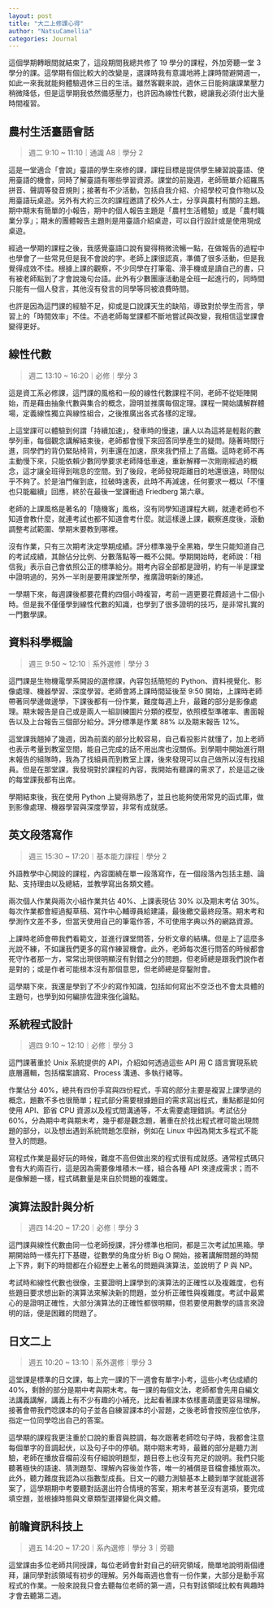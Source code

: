 ```yaml
---
layout: post
title: "大二上修課心得"
author: "NatsuCamellia"
categories: Journal
---
```


這個學期轉眼間就結束了，這段期間我總共修了 19 學分的課程，外加旁聽一堂 3 學分的課。這學期有個比較大的改變是，選課時我有意識地將上課時間避開週一，如此一來我就能夠體驗週休三日的生活。雖然客觀來說，週休三日能夠讓課業壓力稍微降低，但是這學期我依然備感壓力，也許因為線性代數，總讓我必須付出大量時間複習。

## 農村生活臺語會話

> 週二 9:10 ~ 11:10｜通識 A8｜學分 2

這是一堂適合「會說」臺語的學生來修的課，課程目標是提供學生練習說臺語、使用臺語的機會，同時了解臺語有哪些學習資源。課堂的前幾週，老師簡單介紹羅馬拼音、聲調等發音規則；接著有不少活動，包括自我介紹、介紹學校可食作物以及用臺語玩桌遊。另外有大約三次的課程邀請了校外人士，分享與農村有關的主題。期中期末有簡單的小報告，期中的個人報告主題是「農村生活體驗」或是「農村職業分享」；期末的團體報告主題則是用臺語介紹桌遊，可以自行設計或是使用現成桌遊。

經過一學期的課程之後，我感覺臺語口說有變得稍微流暢一點，在做報告的過程中也學會了一些常見但是我不會說的字。老師上課很認真，準備了很多活動，但是我覺得成效不佳。根據上課的觀察，不少同學在打筆電、滑手機或是讀自己的書，只有被老師點到了才會說幾句台語。此外有少數團康活動是全班一起進行的，同時間只能有一個人發言，其他沒有發言的同學等同被浪費時間。

也許是因為這門課的經驗不足，抑或是口說課天生的缺陷，導致對於學生而言，學習上的「時間效率」不佳。不過老師每堂課都不斷地嘗試與改變，我相信這堂課會變得更好。

## 線性代數

> 週二 13:10 ~ 16:20｜必修｜學分 3

這是資工系必修課，這門課的風格和一般的線性代數課程不同，老師不從矩陣開始，而是藉由抽象代數與集合的概念，證明並推廣每個定理。課程一開始講解群體場，定義線性獨立與線性組合，之後推廣出各式各樣的定理。

上這堂課可以體驗到何謂「持續加速」，發車時的慢速，讓人以為這將是輕鬆的數學列車，每個觀念講解結束後，老師都會慢下來回答同學產生的疑問。隨著時間行進，同學們的背仍緊貼椅背，列車還在加速，原來我們搭上了高鐵。這時老師不再主動慢下來，只能依賴少數同學要求老師降低車速，重新解釋一次剛剛經過的概念，這才讓全班得到喘息的空間。到了後段，老師發現距離目的地還很遠，時間似乎不夠了。於是油門催到底，拉破時速表，此時不再減速，任何要求一概以「不懂也只能繼續」回應，終於在最後一堂課衝過 Friedberg 第六章。

老師的上課風格是著名的「隨機客」風格，沒有同學知道課程大綱，就連老師也不知道會教什麼，就連考試也都不知道會考什麼。就這樣邊上課，觀察進度後，滾動調整考試範圍、學期末要教到哪裡。

沒有作業，只有三次期考決定學期成績。評分標準幾乎全黑箱，學生只能知道自己的考試成績，其餘佔分比例、分數落點等一概不公開。學期開始時，老師說：「相信我」表示自己會依照公正的標準給分。期考內容全部都是證明，約有一半是課堂中證明過的，另外一半則是要用課堂所學，推廣證明新的陳述。

一學期下來，每週課後都要花費約四個小時複習，考前一週更要花費超過十二個小時。但是我不僅僅學到線性代數的知識，也學到了很多證明的技巧，是非常扎實的一門數學課。

## 資料科學概論

> 週三 9:50 ~ 12:10｜系外選修｜學分 3

這門課是生物機電學系開設的選修課，內容包括簡短的 Python、資料視覺化、影像處理、機器學習、深度學習。老師會將上課時間延後至 9:50 開始，上課時老師帶著同學邊做邊學，下課後都有一份作業，難度每週上升，最難的部分是影像處理。期末報告是自己或是兩人一組訓練圖片分類的模型，依照模型準確率、書面報告以及上台報告三個部分給分。評分標準是作業 88% 以及期末報告 12%。

這堂課我翹掉了幾週，因為前面的部分比較容易，自己看投影片就懂了，加上老師也表示考量到教室空間，能自己完成的話不用出席也沒關係。到學期中開始進行期末報告的組隊時，我為了找組員而到教室上課，後來發現可以自己做所以沒有找組員。但是在那堂課，我發現對於課程的內容，我開始有聽課的需求了，於是這之後的每堂課我都有出席。

學期結束後，我在使用 Python 上變得熟悉了，並且也能夠使用常見的函式庫，做到影像處理、機器學習與深度學習，非常有成就感。

## 英文段落寫作

> 週三 15:30 ~ 17:20｜基本能力課程｜學分 2

外語教學中心開設的課程，內容圍繞在單一段落寫作，在一個段落內包括主題、論點、支持理由以及總結，並教學寫出各類文體。

兩次個人作業與兩次小組作業共佔 40%、上課表現佔 30% 以及期末考佔 30%。每次作業都會經過擬草稿、寫作中心輔導員給建議，最後繳交最終段落。期末考和學測作文差不多，但當天使用自己的筆電作答，不可使用字典以外的網路資源。

上課時老師會帶我們看範文，並進行課堂問答，分析文章的結構。但是上了這麼多光說不練，不如讓我們更多的寫作練習機會。此外，老師每次進行問答的時候都會死守作者那一方，常常出現很明顯沒有對錯之分的問題，但老師總是跟我們說作者是對的；或是作者可能根本沒有那個意思，但老師總是穿鑿附會。

這學期下來，我還是學到了不少的寫作知識，包括如何寫出不空泛也不會太具體的主題句，也學到如何編排佐證來強化論點。

## 系統程式設計

> 週四 9:10 ~ 12:10｜必修｜學分 3

這門課著重於 Unix 系統提供的 API，介紹如何透過這些 API 用 C 語言實現系統底層邏輯，包括檔案讀寫、Process 溝通、多執行緒等。

作業佔分 40%，總共有四份手寫與四份程式，手寫的部分主要是複習上課學過的概念，題數不多也很簡單；程式部分需要根據題目的需求寫出程式，重點都是如何使用 API、節省 CPU 資源以及程式間溝通等，不太需要處理錯誤。考試佔分 60%，分為期中考與期末考，幾乎都是觀念題，著重在於找出程式裡可能出現問題的部分，以及想出遇到系統問題怎麼辦，例如在 Linux 中因為開太多程式不能登入的問題。

寫程式作業是最好玩的時候，難度不高但做出來的程式很有成就感。通常程式碼只會有大約兩百行，這是因為需要像堆積木一樣，組合各種 API 來達成需求；而不是像解題一樣，程式碼數量是來自於問題的複雜度。

## 演算法設計與分析

> 週四 14:20 ~ 17:20｜必修｜學分 3

這門課與線性代數由同一位老師授課，評分標準也相同，都是三次考試加黑箱。學期開始時一樣先打下基礎，從數學的角度分析 Big O 開始，接著講解問題的時間上下界，剩下的時間都在介紹歷史上著名的問題與演算法，並說明了 P 與 NP。

考試時和線性代數也很像，主要證明上課學到的演算法的正確性以及複雜度，也有些題目要求想出新的演算法來解決新的問題，並分析正確性與複雜度。考試中最累心的是證明正確性，大部分演算法的正確性都很明顯，但若要使用數學的語言來證明的話，便是困難的問題了。

## 日文二上

> 週五 10:20 ~ 13:10｜系外選修｜學分 3

這堂課是標準的日文課，每上完一課的下一週會有單字小考，這些小考佔成績的 40%，剩餘的部分是期中考與期末考。每一課的每個文法，老師都會先用自編文法講義講解，講義上有不少有趣的小補充，比起看著課本依樣畫葫蘆更容易理解。接著會帶我們唸課本的句子並各自練習課本的小習題，之後老師會按照座位依序，指定一位同學唸出自己的答案。

這學期的課程我更注重於口說的重音與腔調，每次跟著老師唸句子時，我都會注意每個單字的音調起伏，以及句子中的停頓。期中期末考時，最難的部分是聽力測驗，老師在播放音檔前沒有仔細說明題型，題目卷上也沒有充足的說明。我們只能聽著極快的語速、猜測題型、理解內容後並作答，唯一的補償是音檔會播放兩次。此外，聽力難度我認為以指數型成長。日文一的聽力測驗基本上聽到單字就能選答案了，這學期期中考要聽對話選出符合情境的答案，期末考甚至沒有選項，要完成填空題，並根據時態與文章類型選擇變化與文體。

## 前瞻資訊科技上

> 週五 14:20 ~ 17:20｜系內選修｜學分 3｜旁聽

這堂課由多位老師共同授課，每位老師會針對自己的研究領域，簡單地說明兩個禮拜，讓同學對該領域有初步的理解。另外每兩週也會有一份作業，大部分是動手寫程式的作業。一般來說我只會去聽每位老師的第一週，只有對該領域比較有興趣時才會去聽第二週。